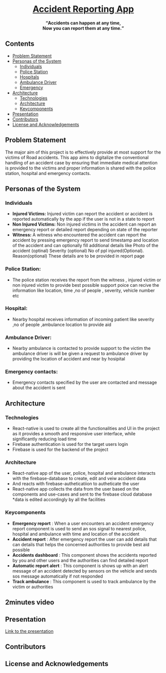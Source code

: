 <h1 align="center"><a href="https://github.com/christopher-2000/2022_IBM_Code_Challenge_AccidentReportingApp">Accident Reporting App</a></h1>
<p align="center"><strong><q>Accidents can happen at any time,<br>Now you can report them at any time.</q></strong></p>  

## Contents
- <a href="#problem-statement">Problem Statement</a>
- <a href="#personas-of-the-system">Personas of the System</a>
  - <a href="#individuals">Individuals</a>
  - <a href="#police-station">Police Station</a>
  - <a href="#hospital">Hospitals</a>
  - <a href="#ambulance-driver">Ambulance Driver</a>
  - <a href="#emergency-contacts">Emergency</a>
- <a href="#architecture">Architecture</a>
  - <a href="technnologies">Technologies</a>
  - <a href="architecture-1">Architecture</a>
  - <a href="keycomponents">Keycomponents</a>
- <a href="#presentation">Presentation</a>
- <a href="#contributors">Contributors</a>
- <a href="#license-and-acknowledgements">License and Acknowledgements</a>
## Problem Statement  
The major aim of this project is to effectively provide at most support for the victims of Road accidents. This app aims to digitalize the conventional handling of an accident case by ensuring that immediate medical attention is provided to the victims and proper information is shared with the police station, hospital and emergency contacts.

## Personas of the System
### Individuals 
* **Injured Victims:** 
  Injured victim can report the accident or accident is reported automatically by the app if the user is not in a state to report
* **Non Injured Victims:**
  Non injured victims in the accident can report an emergency report or detailed report depending on state of the reporter
* **Witness:**
  A witness who encountered the accident can report the accident by pressing emergency report to send timestamp and location of the accident and can         optionally fill additional details like 
  Photo of the accident (optinal)
  Severity (optional)
  No of ppl injured(Optional).
  Reason(optional) These details are to be provided in report page 
### Police Station: 
 * The police station receives the report from the witness , injured victim or non injured victim to provide best possible support poice can recive the information like location, time ,no of people , severity, vehicle number etc
### Hospital: 
 * Nearby hospital receives information of incoming patient like severity ,no of people ,ambulance location to provide aid
### Ambulance Driver: 
 * Nearby ambulance is contacted to provide support to the victim the ambulance driver is will be given a request to ambulance driver by providing the location of accident and near by hosipital 
### Emergency contacts: 
 * Emergency contacts specified by the user are contacted and message about the accident is sent 



## Architecture
### Technologies
* React-native is used to create all the functionalities and UI in the project as it provides a smooth and responsive user interface, while significantly   reducing load time
* Firebase authentication is used for the target users login  
* Firebase is used for the backend of the project
### Architecture 
* React-native app of the user, police, hospital and ambulance interacts with the firebase-database to create, edit and veiw accident data
* And reacts with firebase-autheticatiion to autheticate the user
* React-native app collects the data from the user based on the components and use-cases and sent to the firebase cloud database
*data is edited accordingly by all the facilities 
### Keycomponents
* **Emergency report** : When a user encounters an accident emergency report component is used to send an sos signal to nearest police, hospital and ambulance with time and location of the accident
* **Accident report** : After emergency report the user can add details that can details that helps the concerned authorities to provide best aid possible
* **Accidents dashboard** : This component shows the accidents reported by you and other users and the authorities can find detailed report
* **Automatic report alert** : This component is shows up with an alert message of an accident detected by sensors on the vehicle and sends sos message automatically if not responded
* **Track ambulance** : This component is used to track ambulance by the victim or authorities 

## 2minutes video
  
  
## Presentation
<a href="https://docs.google.com/presentation/d/1_WyUTzkIDlSju8iy96b5mTwsHlTRg6wUsjd6aImlZ9I/edit?usp=sharing">Link to the presentation</a>

## Contributors

## License and Acknowledgements
